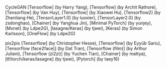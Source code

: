 CycleGAN
[Tensorflow] (by Harry Yang), [Tensorflow] (by Archit Rathore), [Tensorflow] (by Van Huy), [Tensorflow] (by Xiaowei Hu), [Tensorflow2] (by Zhenliang He), [TensorLayer1.0] (by luoxier), [TensorLayer2.0] (by zsdonghao), [Chainer] (by Yanghua Jin), [Minimal PyTorch] (by yunjey), [Mxnet] (by Ldpe2G), [lasagne/Keras] (by tjwei), [Keras] (by Simon Karlsson), [OneFlow] (by Ldpe2G)

pix2pix
[Tensorflow] (by Christopher Hesse), [Tensorflow] (by Eyyüb Sariu), [Tensorflow (face2face)] (by Dat Tran), [Tensorflow (film)] (by Arthur Juliani), [Tensorflow (zi2zi)] (by Yuchen Tian), [Chainer] (by mattya), [tf/torch/keras/lasagne] (by tjwei), [Pytorch] (by taey16)
